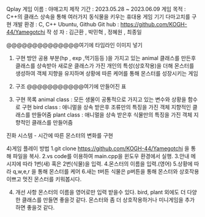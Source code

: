 Qplay
게임 이름 : 야매고치
제작 기간 : 2023.05.28 ~ 2023.06.09
게임 목적 : C++의 클래스 상속을 통해 여러가지 동식물을 키우는 휴대용 게임 기기 다마고치를 구현
개발 환경 : C, C++ Ubuntu, Github
Git hub : https://github.com/KOGH-44/Yamegotchi
작 성 자 : 김근환 , 박민혁 , 정혜원 , 최종일 

@@@@@@@@@@@@@@여기에 타임라인 이미지 넣기 

1) 구현 방안
공용 부분(hp , exp ,먹기등등 )을 가지고 있는 animal 클래스를 만든후 
클래스를 상속받아 새로운 클래스가 가진 개인의 특성(상호작용)을 더해 몬스터를 생성하여
객체 지향을 유지하며 상황에 따른 케어를 통해 몬스터를 성장시키는 게임



2) 구조
@@@@@@@@@@@여기에 만들어진 표

3) 구현 목록
animal class : 모든 생물이 공통적으로 가지고 있는 변수와 상황을 함수로 구현
bird class :  애니멀을 상속 받은후 조류만의 특징을 가진 객체 지향적인 클래스를 만들어줌
plant class : 애니멀을 상속 받은후 식물만의 특징을 가진 객체 지향적인 클래스를 만들어줌

진화 시스템 - 시간에 따른 몬스터의 변화를 구현

4)게임 플레이 방법
  1.git clone https://github.com/KOGH-44/Yamegotchi 을 통해 파일을 복사.
  2.vs code를 이용하여 main.cpp을 윈도우 환경에서 실행.
  3.안내 메시지에 따라 1번(새) 혹은 2번(식물)을 입력.
  4.몬스터의 이름을 입력.(영어)
  5.상황에 따라 q,w,e,r 을 통해 몬스터를 케어
  6.새는 t버튼 식물은 p버튼을 통해 몬스터와 상호작용
  이쁘고 멋진 몬스터를 키워봅시다.



4) 개선 사항
몬스터의 이름을 영어로만 입력 받을수 있다.
bird, plant 외에도 더 다양한 클래스를 만들면 좋을것 같다.
몬스터와 좀 더 상호작용하거나 미니게임을 추가하면 좋을것 같다.
